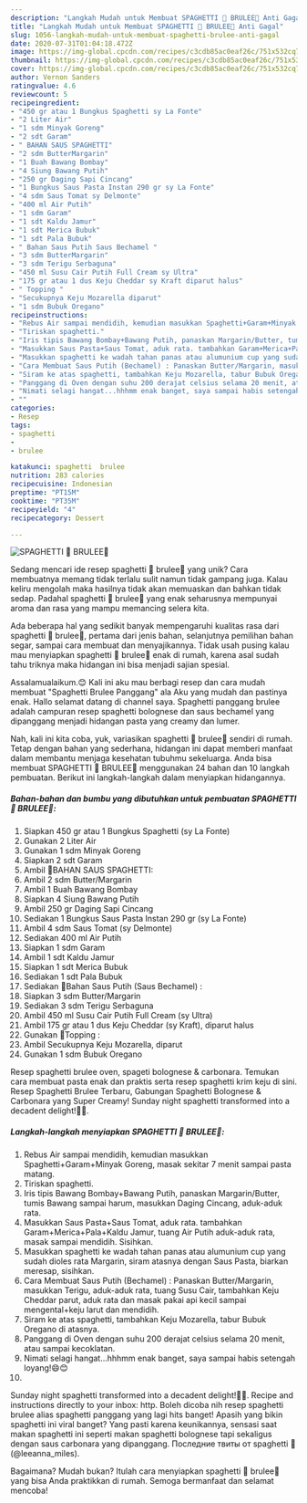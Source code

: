 ```yaml
---
description: "Langkah Mudah untuk Membuat SPAGHETTI 🍝 BRULEE🧀 Anti Gagal"
title: "Langkah Mudah untuk Membuat SPAGHETTI 🍝 BRULEE🧀 Anti Gagal"
slug: 1056-langkah-mudah-untuk-membuat-spaghetti-brulee-anti-gagal
date: 2020-07-31T01:04:18.472Z
image: https://img-global.cpcdn.com/recipes/c3cdb85ac0eaf26c/751x532cq70/spaghetti-🍝-brulee🧀-foto-resep-utama.jpg
thumbnail: https://img-global.cpcdn.com/recipes/c3cdb85ac0eaf26c/751x532cq70/spaghetti-🍝-brulee🧀-foto-resep-utama.jpg
cover: https://img-global.cpcdn.com/recipes/c3cdb85ac0eaf26c/751x532cq70/spaghetti-🍝-brulee🧀-foto-resep-utama.jpg
author: Vernon Sanders
ratingvalue: 4.6
reviewcount: 5
recipeingredient:
- "450 gr atau 1 Bungkus Spaghetti sy La Fonte"
- "2 Liter Air"
- "1 sdm Minyak Goreng"
- "2 sdt Garam"
- " BAHAN SAUS SPAGHETTI"
- "2 sdm ButterMargarin"
- "1 Buah Bawang Bombay"
- "4 Siung Bawang Putih"
- "250 gr Daging Sapi Cincang"
- "1 Bungkus Saus Pasta Instan 290 gr sy La Fonte"
- "4 sdm Saus Tomat sy Delmonte"
- "400 ml Air Putih"
- "1 sdm Garam"
- "1 sdt Kaldu Jamur"
- "1 sdt Merica Bubuk"
- "1 sdt Pala Bubuk"
- " Bahan Saus Putih Saus Bechamel "
- "3 sdm ButterMargarin"
- "3 sdm Terigu Serbaguna"
- "450 ml Susu Cair Putih Full Cream sy Ultra"
- "175 gr atau 1 dus Keju Cheddar sy Kraft diparut halus"
- " Topping "
- "Secukupnya Keju Mozarella diparut"
- "1 sdm Bubuk Oregano"
recipeinstructions:
- "Rebus Air sampai mendidih, kemudian masukkan Spaghetti+Garam+Minyak Goreng, masak sekitar 7 menit sampai pasta matang."
- "Tiriskan spaghetti."
- "Iris tipis Bawang Bombay+Bawang Putih, panaskan Margarin/Butter, tumis Bawang sampai harum, masukkan Daging Cincang, aduk-aduk rata."
- "Masukkan Saus Pasta+Saus Tomat, aduk rata. tambahkan Garam+Merica+Pala+Kaldu Jamur, tuang Air Putih aduk-aduk rata, masak sampai mendidih. Sisihkan."
- "Masukkan spaghetti ke wadah tahan panas atau alumunium cup yang sudah dioles rata Margarin, siram atasnya dengan Saus Pasta, biarkan meresap, sisihkan."
- "Cara Membuat Saus Putih (Bechamel) : Panaskan Butter/Margarin, masukkan Terigu, aduk-aduk rata, tuang Susu Cair, tambahkan Keju Cheddar parut, aduk rata dan masak pakai api kecil sampai mengental+keju larut dan mendidih."
- "Siram ke atas spaghetti, tambahkan Keju Mozarella, tabur Bubuk Oregano di atasnya."
- "Panggang di Oven dengan suhu 200 derajat celsius selama 20 menit, atau sampai kecoklatan."
- "Nimati selagi hangat...hhhmm enak banget, saya sampai habis setengah loyang!😄😊"
- ""
categories:
- Resep
tags:
- spaghetti
- 
- brulee

katakunci: spaghetti  brulee 
nutrition: 283 calories
recipecuisine: Indonesian
preptime: "PT15M"
cooktime: "PT35M"
recipeyield: "4"
recipecategory: Dessert

---
```



![SPAGHETTI 🍝 BRULEE🧀](https://img-global.cpcdn.com/recipes/c3cdb85ac0eaf26c/751x532cq70/spaghetti-🍝-brulee🧀-foto-resep-utama.jpg)

Sedang mencari ide resep spaghetti 🍝 brulee🧀 yang unik? Cara membuatnya memang tidak terlalu sulit namun tidak gampang juga. Kalau keliru mengolah maka hasilnya tidak akan memuaskan dan bahkan tidak sedap. Padahal spaghetti 🍝 brulee🧀 yang enak seharusnya mempunyai aroma dan rasa yang mampu memancing selera kita.

Ada beberapa hal yang sedikit banyak mempengaruhi kualitas rasa dari spaghetti 🍝 brulee🧀, pertama dari jenis bahan, selanjutnya pemilihan bahan segar, sampai cara membuat dan menyajikannya. Tidak usah pusing kalau mau menyiapkan spaghetti 🍝 brulee🧀 enak di rumah, karena asal sudah tahu triknya maka hidangan ini bisa menjadi sajian spesial.

Assalamualaikum.😊 Kali ini aku mau berbagi resep dan cara mudah membuat &#34;Spaghetti Brulee Panggang&#34; ala Aku yang mudah dan pastinya enak. Hallo selamat datang di channel saya. Spaghetti panggang brulee adalah campuran resep spaghetti bolognese dan saus bechamel yang dipanggang menjadi hidangan pasta yang creamy dan lumer.


Nah, kali ini kita coba, yuk, variasikan spaghetti 🍝 brulee🧀 sendiri di rumah. Tetap dengan bahan yang sederhana, hidangan ini dapat memberi manfaat dalam membantu menjaga kesehatan tubuhmu sekeluarga. Anda bisa membuat SPAGHETTI 🍝 BRULEE🧀 menggunakan 24 bahan dan 10 langkah pembuatan. Berikut ini langkah-langkah dalam menyiapkan hidangannya.

<!--inarticleads1-->

##### Bahan-bahan dan bumbu yang dibutuhkan untuk pembuatan SPAGHETTI 🍝 BRULEE🧀:

1. Siapkan 450 gr atau 1 Bungkus Spaghetti (sy La Fonte)
1. Gunakan 2 Liter Air
1. Gunakan 1 sdm Minyak Goreng
1. Siapkan 2 sdt Garam
1. Ambil  🍃BAHAN SAUS SPAGHETTI:
1. Ambil 2 sdm Butter/Margarin
1. Ambil 1 Buah Bawang Bombay
1. Siapkan 4 Siung Bawang Putih
1. Ambil 250 gr Daging Sapi Cincang
1. Sediakan 1 Bungkus Saus Pasta Instan 290 gr (sy La Fonte)
1. Ambil 4 sdm Saus Tomat (sy Delmonte)
1. Sediakan 400 ml Air Putih
1. Siapkan 1 sdm Garam
1. Ambil 1 sdt Kaldu Jamur
1. Siapkan 1 sdt Merica Bubuk
1. Sediakan 1 sdt Pala Bubuk
1. Sediakan  🍃Bahan Saus Putih (Saus Bechamel) :
1. Siapkan 3 sdm Butter/Margarin
1. Sediakan 3 sdm Terigu Serbaguna
1. Ambil 450 ml Susu Cair Putih Full Cream (sy Ultra)
1. Ambil 175 gr atau 1 dus Keju Cheddar (sy Kraft), diparut halus
1. Gunakan  🍃Topping :
1. Ambil Secukupnya Keju Mozarella, diparut
1. Gunakan 1 sdm Bubuk Oregano


Resep spaghetti brulee oven, spageti bolognese &amp; carbonara. Temukan cara membuat pasta enak dan praktis serta resep spaghetti krim keju di sini. Resep Spaghetti Brulee Terbaru, Gabungan Spaghetti Bolognese &amp; Carbonara yang Super Creamy! Sunday night spaghetti transformed into a decadent delight!🍝🧀. 

<!--inarticleads2-->

##### Langkah-langkah menyiapkan SPAGHETTI 🍝 BRULEE🧀:

1. Rebus Air sampai mendidih, kemudian masukkan Spaghetti+Garam+Minyak Goreng, masak sekitar 7 menit sampai pasta matang.
1. Tiriskan spaghetti.
1. Iris tipis Bawang Bombay+Bawang Putih, panaskan Margarin/Butter, tumis Bawang sampai harum, masukkan Daging Cincang, aduk-aduk rata.
1. Masukkan Saus Pasta+Saus Tomat, aduk rata. tambahkan Garam+Merica+Pala+Kaldu Jamur, tuang Air Putih aduk-aduk rata, masak sampai mendidih. Sisihkan.
1. Masukkan spaghetti ke wadah tahan panas atau alumunium cup yang sudah dioles rata Margarin, siram atasnya dengan Saus Pasta, biarkan meresap, sisihkan.
1. Cara Membuat Saus Putih (Bechamel) : Panaskan Butter/Margarin, masukkan Terigu, aduk-aduk rata, tuang Susu Cair, tambahkan Keju Cheddar parut, aduk rata dan masak pakai api kecil sampai mengental+keju larut dan mendidih.
1. Siram ke atas spaghetti, tambahkan Keju Mozarella, tabur Bubuk Oregano di atasnya.
1. Panggang di Oven dengan suhu 200 derajat celsius selama 20 menit, atau sampai kecoklatan.
1. Nimati selagi hangat...hhhmm enak banget, saya sampai habis setengah loyang!😄😊
1. 


Sunday night spaghetti transformed into a decadent delight!🍝🧀. Recipe and instructions directly to your inbox: http. Boleh dicoba nih resep spaghetti brulee alias spaghetti panggang yang lagi hits banget! Apasih yang bikin spaghetti ini viral banget? Yang pasti karena keunikannya, sensasi saat makan spaghetti ini seperti makan spaghetti bolognese tapi sekaligus dengan saus carbonara yang dipanggang. Последние твиты от spaghetti 🍝 (@leeanna_miles). 

Bagaimana? Mudah bukan? Itulah cara menyiapkan spaghetti 🍝 brulee🧀 yang bisa Anda praktikkan di rumah. Semoga bermanfaat dan selamat mencoba!
